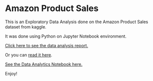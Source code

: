 # Amazon Product Sales
This is an Exploratory Data Analysis done on the Amazon Product Sales dataset from kaggle.

It was done using Python on Jupyter Notebook environment.

[Click here to see the data analysis report.](report/Amazon-Product-Sales-Analytics-Report.pdf)

Or you can [read it here](https://drive.google.com/file/d/1vAw-6uL7ZoXNollaVHMdd_gKZ7PautwS/view).

[See the Data Analytics Notebook here.](code/Amazon-Product-Sales-Analytics-Notebook.ipynb)

Enjoy!
